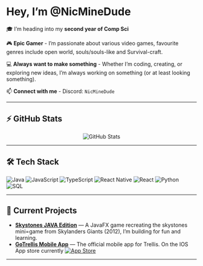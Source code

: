 # Hey, I’m **@NicMineDude**

🎓 I’m heading into my **second year of Comp Sci**

🎮 **Epic Gamer** - I’m passionate about various video games, favourite genres include open world, souls/souls-like and Survival-craft. 

💻 **Always want to make something** - Whether I’m coding, creating, or exploring new ideas, I’m always working on something (or at least looking something).  

📫 **Connect with me** - Discord: `NicMineDude`

---

## ⚡ GitHub Stats

<p align="center">
  <img src="https://github-readme-stats.vercel.app/api?username=NicMineDude&show_icons=true&theme=radical" alt="GitHub Stats" />
</p>

---

## 🛠️ Tech Stack

![Java](https://img.shields.io/badge/Java-ED8B00?style=for-the-badge&logo=java&logoColor=white)
![JavaScript](https://img.shields.io/badge/JavaScript-F7DF1E?style=for-the-badge&logo=javascript&logoColor=black)
![TypeScript](https://img.shields.io/badge/TypeScript-007ACC?style=for-the-badge&logo=typescript&logoColor=white)
![React Native](https://img.shields.io/badge/React%20Native-20232A?style=for-the-badge&logo=react&logoColor=61DAFB)
![React](https://img.shields.io/badge/React-20232A?style=for-the-badge&logo=react&logoColor=61DAFB)
![Python](https://img.shields.io/badge/Python-3776AB?style=for-the-badge&logo=python&logoColor=white)
![SQL](https://img.shields.io/badge/SQL-025E8C?style=for-the-badge&logo=postgresql&logoColor=white)

---

## 🚀 Current Projects

- **[Skystones JAVA Edition](#)** — A JavaFX game recreating the skystones mini=game from Skylanders Giants (2012), I’m building for fun and learning.
- **[GoTrellis Mobile App](#)** — The official mobile app for Trellis. On the IOS App store currently
  [![App Store](https://img.shields.io/badge/App%20Store-Download-blue?style=for-the-badge&logo=apple)](https://apps.apple.com/ca/app/gotrellis/id6670703570)
---

<!---
NicMineDude/NicMineDude is a ✨ special ✨ repository because its `README.md` (this file) appears on your GitHub profile.
You can click the Preview link to take a look at your changes.
--->
